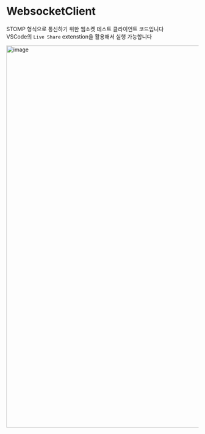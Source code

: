 # WebsocketClient
STOMP 형식으로 통신하기 위한 웹소켓 테스트 클라이언트 코드입니다  
VSCode의 `Live Share` extenstion을 활용해서 실행 가능합니다

<img width="1000" alt="image" src="https://github.com/user-attachments/assets/54d6bad5-b3b8-4ec7-90ab-902aa386bf59" />


